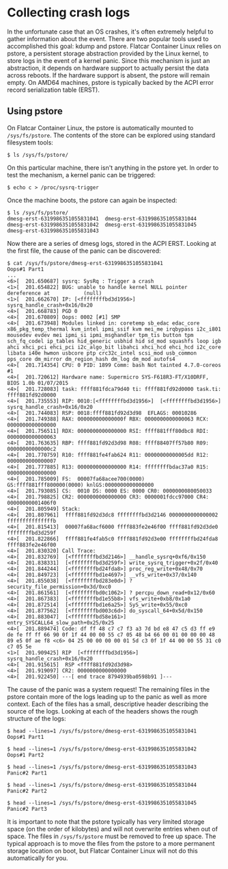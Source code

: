 # Collecting crash logs

In the unfortunate case that an OS crashes, it's often extremely helpful to gather information about the event. There are two popular tools used to accomplished this goal: kdump and pstore. Flatcar Container Linux relies on pstore, a persistent storage abstraction provided by the Linux kernel, to store logs in the event of a kernel panic. Since this mechanism is just an abstraction, it depends on hardware support to actually persist the data across reboots. If the hardware support is absent, the pstore will remain empty. On AMD64 machines, pstore is typically backed by the ACPI error record serialization table (ERST).

## Using pstore

On Flatcar Container Linux, the pstore is automatically mounted to `/sys/fs/pstore`. The contents of the store can be explored using standard filesystem tools:

```
$ ls /sys/fs/pstore/
```

On this particular machine, there isn't anything in the pstore yet. In order to test the mechanism, a kernel panic can be triggered:

```
$ echo c > /proc/sysrq-trigger
```

Once the machine boots, the pstore can again be inspected:

```
$ ls /sys/fs/pstore/
dmesg-erst-6319986351055831041  dmesg-erst-6319986351055831044
dmesg-erst-6319986351055831042  dmesg-erst-6319986351055831045
dmesg-erst-6319986351055831043
```

Now there are a series of dmesg logs, stored in the ACPI ERST. Looking at the first file, the cause of the panic can be discovered:

```
$ cat /sys/fs/pstore/dmesg-erst-6319986351055831041
Oops#1 Part1
...
<6>[  201.650687] sysrq: SysRq : Trigger a crash
<1>[  201.654822] BUG: unable to handle kernel NULL pointer dereference at           (null)
<1>[  201.662670] IP: [<ffffffffbd3d1956>] sysrq_handle_crash+0x16/0x20
<4>[  201.668783] PGD 0 
<4>[  201.670809] Oops: 0002 [#1] SMP
<4>[  201.673948] Modules linked in: coretemp sb_edac edac_core x86_pkg_temp_thermal kvm_intel ipmi_ssif kvm mei_me irqbypass i2c_i801 mousedev evdev mei ipmi_si ipmi_msghandler tpm_tis button tpm sch_fq_codel ip_tables hid_generic usbhid hid sd_mod squashfs loop igb ahci xhci_pci ehci_pci i2c_algo_bit libahci xhci_hcd ehci_hcd i2c_core libata i40e hwmon usbcore ptp crc32c_intel scsi_mod usb_common pps_core dm_mirror dm_region_hash dm_log dm_mod autofs4
<4>[  201.714354] CPU: 0 PID: 1899 Comm: bash Not tainted 4.7.0-coreos #1
<4>[  201.720612] Hardware name: Supermicro SYS-F618R3-FT/X10DRFF, BIOS 1.0b 01/07/2015
<4>[  201.728083] task: ffff881fdca79d40 ti: ffff881fd92d0000 task.ti: ffff881fd92d0000
<4>[  201.735553] RIP: 0010:[<ffffffffbd3d1956>]  [<ffffffffbd3d1956>] sysrq_handle_crash+0x16/0x20
<4>[  201.744083] RSP: 0018:ffff881fd92d3d98  EFLAGS: 00010286
<4>[  201.749388] RAX: 000000000000000f RBX: 0000000000000063 RCX: 0000000000000000
<4>[  201.756511] RDX: 0000000000000000 RSI: ffff881fff80dbc8 RDI: 0000000000000063
<4>[  201.763635] RBP: ffff881fd92d3d98 R08: ffff88407ff57b80 R09: 00000000000000c2
<4>[  201.770759] R10: ffff881fe4fab624 R11: 00000000000005dd R12: 0000000000000007
<4>[  201.777885] R13: 0000000000000000 R14: ffffffffbdac37a0 R15: 0000000000000000
<4>[  201.785009] FS:  00007fa68acee700(0000) GS:ffff881fff800000(0000) knlGS:0000000000000000
<4>[  201.793085] CS:  0010 DS: 0000 ES: 0000 CR0: 0000000080050033
<4>[  201.798825] CR2: 0000000000000000 CR3: 0000001fdcc97000 CR4: 00000000001406f0
<4>[  201.805949] Stack:
<4>[  201.807961]  ffff881fd92d3dc8 ffffffffbd3d2146 0000000000000002 fffffffffffffffb
<4>[  201.815413]  00007fa68acf6000 ffff883fe2e46f00 ffff881fd92d3de0 ffffffffbd3d259f
<4>[  201.822866]  ffff881fe4fab5c0 ffff881fd92d3e00 ffffffffbd24fda8 ffff883fe2e46f00
<4>[  201.830320] Call Trace:
<4>[  201.832769]  [<ffffffffbd3d2146>] __handle_sysrq+0xf6/0x150
<4>[  201.838331]  [<ffffffffbd3d259f>] write_sysrq_trigger+0x2f/0x40
<4>[  201.844244]  [<ffffffffbd24fda8>] proc_reg_write+0x48/0x70
<4>[  201.849723]  [<ffffffffbd1e4697>] __vfs_write+0x37/0x140
<4>[  201.855038]  [<ffffffffbd283e0d>] ? security_file_permission+0x3d/0xc0
<4>[  201.861561]  [<ffffffffbd0c1062>] ? percpu_down_read+0x12/0x60
<4>[  201.867383]  [<ffffffffbd1e55b8>] vfs_write+0xb8/0x1a0
<4>[  201.872514]  [<ffffffffbd1e6a25>] SyS_write+0x55/0xc0
<4>[  201.877562]  [<ffffffffbd003c6d>] do_syscall_64+0x5d/0x150
<4>[  201.883047]  [<ffffffffbd58e161>] entry_SYSCALL64_slow_path+0x25/0x25
<4>[  201.889474] Code: df ff 48 c7 c7 f3 a3 7d bd e8 47 c5 d3 ff e9 de fe ff ff 66 90 0f 1f 44 00 00 55 c7 05 48 b4 66 00 01 00 00 00 48 89 e5 0f ae f8 <c6> 04 25 00 00 00 00 01 5d c3 0f 1f 44 00 00 55 31 c0 c7 05 5e 
<1>[  201.909425] RIP  [<ffffffffbd3d1956>] sysrq_handle_crash+0x16/0x20
<4>[  201.915615]  RSP <ffff881fd92d3d98>
<4>[  201.919097] CR2: 0000000000000000
<4>[  201.922450] ---[ end trace 8794939ba0598b91 ]---
```

The cause of the panic was a system request! The remaining files in the pstore contain more of the logs leading up to the panic as well as more context. Each of the files has a small, descriptive header describing the source of the logs. Looking at each of the headers shows the rough structure of the logs:

```
$ head --lines=1 /sys/fs/pstore/dmesg-erst-6319986351055831041
Oops#1 Part1

$ head --lines=1 /sys/fs/pstore/dmesg-erst-6319986351055831042
Oops#1 Part2

$ head --lines=1 /sys/fs/pstore/dmesg-erst-6319986351055831043
Panic#2 Part1

$ head --lines=1 /sys/fs/pstore/dmesg-erst-6319986351055831044
Panic#2 Part2

$ head --lines=1 /sys/fs/pstore/dmesg-erst-6319986351055831045
Panic#2 Part3
```

It is important to note that the pstore typically has very limited storage space (on the order of kilobytes) and will not overwrite entries when out of space. The files in `/sys/fs/pstore` must be removed to free up space. The typical approach is to move the files from the pstore to a more permanent storage location on boot, but Flatcar Container Linux will not do this automatically for you.
